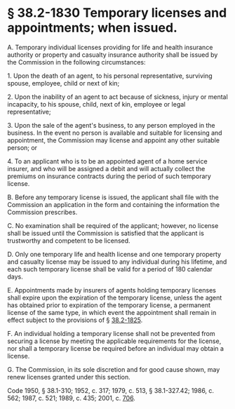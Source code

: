 # § 38.2-1830 Temporary licenses and appointments; when issued.

<p>A. Temporary individual licenses providing for life and health insurance authority or property and casualty insurance authority shall be issued by the Commission in the following circumstances:</p><p>1. Upon the death of an agent, to his personal representative, surviving spouse, employee, child or next of kin;</p><p>2. Upon the inability of an agent to act because of sickness, injury or mental incapacity, to his spouse, child, next of kin, employee or legal representative;</p><p>3. Upon the sale of the agent's business, to any person employed in the business. In the event no person is available and suitable for licensing and appointment, the Commission may license and appoint any other suitable person; or</p><p>4. To an applicant who is to be an appointed agent of a home service insurer, and who will be assigned a debit and will actually collect the premiums on insurance contracts during the period of such temporary license.</p><p>B. Before any temporary license is issued, the applicant shall file with the Commission an application in the form and containing the information the Commission prescribes.</p><p>C. No examination shall be required of the applicant; however, no license shall be issued until the Commission is satisfied that the applicant is trustworthy and competent to be licensed.</p><p>D. Only one temporary life and health license and one temporary property and casualty license may be issued to any individual during his lifetime, and each such temporary license shall be valid for a period of 180 calendar days.</p><p>E. Appointments made by insurers of agents holding temporary licenses shall expire upon the expiration of the temporary license, unless the agent has obtained prior to expiration of the temporary license, a permanent license of the same type, in which event the appointment shall remain in effect subject to the provisions of § <a href='http://law.lis.virginia.gov/vacode/38.2-1825/'>38.2-1825</a>.</p><p>F. An individual holding a temporary license shall not be prevented from securing a license by meeting the applicable requirements for the license, nor shall a temporary license be required before an individual may obtain a license.</p><p>G. The Commission, in its sole discretion and for good cause shown, may renew licenses granted under this section.</p><p>Code 1950, § 38.1-310; 1952, c. 317; 1979, c. 513, § 38.1-327.42; 1986, c. 562; 1987, c. 521; 1989, c. 435; 2001, c. <a href='http://lis.virginia.gov/cgi-bin/legp604.exe?011+ful+CHAP0706'>706</a>.</p>